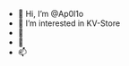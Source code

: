 - 👋 Hi, I’m @Ap0l1o
- 👀 I’m interested in KV-Store
- 🌱 
- 💞️ 
- 📫 

<!---
Ap0l1o/Ap0l1o is a ✨ special ✨ repository because its `README.md` (this file) appears on your GitHub profile.
You can click the Preview link to take a look at your changes.
--->
